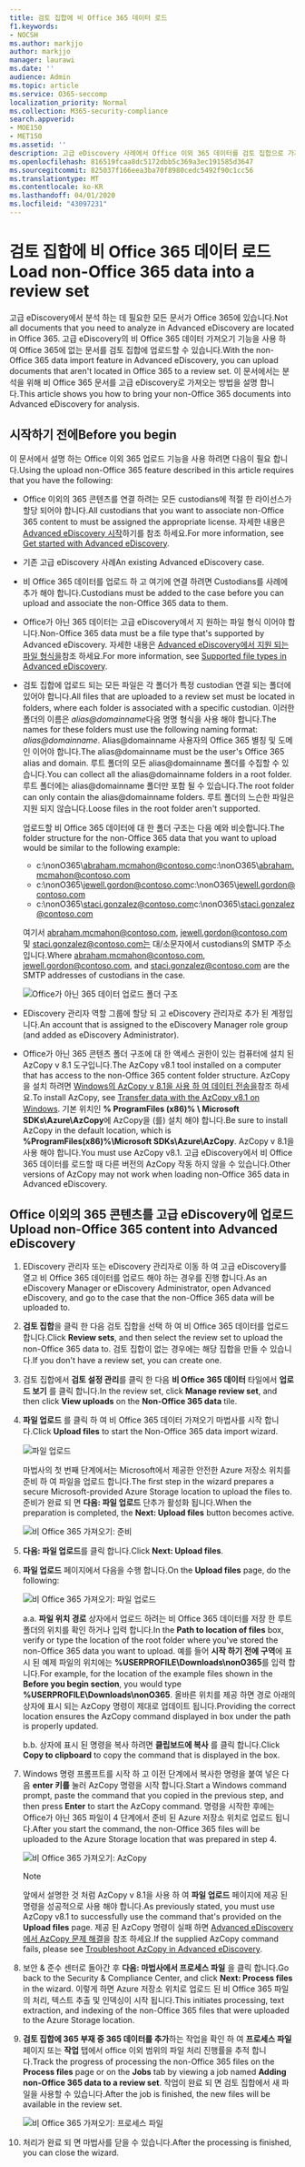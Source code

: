 ```yaml
---
title: 검토 집합에 비 Office 365 데이터 로드
f1.keywords:
- NOCSH
ms.author: markjjo
author: markjjo
manager: laurawi
ms.date: ''
audience: Admin
ms.topic: article
ms.service: O365-seccomp
localization_priority: Normal
ms.collection: M365-security-compliance
search.appverid:
- MOE150
- MET150
ms.assetid: ''
description: 고급 eDiscovery 사례에서 Office 이외 365 데이터를 검토 집합으로 가져옵니다.
ms.openlocfilehash: 816519fcaa8dc5172dbb5c369a3ec191585d3647
ms.sourcegitcommit: 825037f166eea3ba70f8980cedc5492f90c1cc56
ms.translationtype: MT
ms.contentlocale: ko-KR
ms.lasthandoff: 04/01/2020
ms.locfileid: "43097231"
---
```

# <a name="load-non-office-365-data-into-a-review-set"></a><span data-ttu-id="cabf3-103">검토 집합에 비 Office 365 데이터 로드</span><span class="sxs-lookup"><span data-stu-id="cabf3-103">Load non-Office 365 data into a review set</span></span>

<span data-ttu-id="cabf3-104">고급 eDiscovery에서 분석 하는 데 필요한 모든 문서가 Office 365에 있습니다.</span><span class="sxs-lookup"><span data-stu-id="cabf3-104">Not all documents that you need to analyze in Advanced eDiscovery are located in Office 365.</span></span> <span data-ttu-id="cabf3-105">고급 eDiscovery의 비 Office 365 데이터 가져오기 기능을 사용 하 여 Office 365에 없는 문서를 검토 집합에 업로드할 수 있습니다.</span><span class="sxs-lookup"><span data-stu-id="cabf3-105">With the non-Office 365 data import feature in Advanced eDiscovery, you can upload documents that aren't located in Office 365 to a review set.</span></span> <span data-ttu-id="cabf3-106">이 문서에서는 분석을 위해 비 Office 365 문서를 고급 eDiscovery로 가져오는 방법을 설명 합니다.</span><span class="sxs-lookup"><span data-stu-id="cabf3-106">This article shows you how to bring your non-Office 365 documents into Advanced eDiscovery for analysis.</span></span>

## <a name="before-you-begin"></a><span data-ttu-id="cabf3-107">시작하기 전에</span><span class="sxs-lookup"><span data-stu-id="cabf3-107">Before you begin</span></span>

<span data-ttu-id="cabf3-108">이 문서에서 설명 하는 Office 이외 365 업로드 기능을 사용 하려면 다음이 필요 합니다.</span><span class="sxs-lookup"><span data-stu-id="cabf3-108">Using the upload non-Office 365 feature described in this article requires that you have the following:</span></span>

- <span data-ttu-id="cabf3-109">Office 이외의 365 콘텐츠를 연결 하려는 모든 custodians에 적절 한 라이선스가 할당 되어야 합니다.</span><span class="sxs-lookup"><span data-stu-id="cabf3-109">All custodians that you want to associate non-Office 365 content to must be assigned the appropriate license.</span></span> <span data-ttu-id="cabf3-110">자세한 내용은 [Advanced eDiscovery 시작](get-started-with-advanced-ediscovery.md#step-1-verify-and-assign-appropriate-licenses)하기를 참조 하세요.</span><span class="sxs-lookup"><span data-stu-id="cabf3-110">For more information, see [Get started with Advanced eDiscovery](get-started-with-advanced-ediscovery.md#step-1-verify-and-assign-appropriate-licenses).</span></span>

- <span data-ttu-id="cabf3-111">기존 고급 eDiscovery 사례</span><span class="sxs-lookup"><span data-stu-id="cabf3-111">An existing Advanced eDiscovery case.</span></span>

- <span data-ttu-id="cabf3-112">비 Office 365 데이터를 업로드 하 고 여기에 연결 하려면 Custodians를 사례에 추가 해야 합니다.</span><span class="sxs-lookup"><span data-stu-id="cabf3-112">Custodians must be added to the case before you can upload and associate the non-Office 365 data to them.</span></span>

- <span data-ttu-id="cabf3-113">Office가 아닌 365 데이터는 고급 eDiscovery에서 지 원하는 파일 형식 이어야 합니다.</span><span class="sxs-lookup"><span data-stu-id="cabf3-113">Non-Office 365 data must be a file type that's supported by Advanced eDiscovery.</span></span> <span data-ttu-id="cabf3-114">자세한 내용은 [Advanced eDiscovery에서 지원 되는 파일 형식을](supported-filetypes-ediscovery20.md)참조 하세요.</span><span class="sxs-lookup"><span data-stu-id="cabf3-114">For more information, see [Supported file types in Advanced eDiscovery](supported-filetypes-ediscovery20.md).</span></span>

- <span data-ttu-id="cabf3-115">검토 집합에 업로드 되는 모든 파일은 각 폴더가 특정 custodian 연결 되는 폴더에 있어야 합니다.</span><span class="sxs-lookup"><span data-stu-id="cabf3-115">All files that are uploaded to a review set must be located in folders, where each folder is associated with a specific custodian.</span></span> <span data-ttu-id="cabf3-116">이러한 폴더의 이름은 *alias@domainname*다음 명명 형식을 사용 해야 합니다.</span><span class="sxs-lookup"><span data-stu-id="cabf3-116">The names for these folders must use the following naming format: *alias@domainname*.</span></span> <span data-ttu-id="cabf3-117">Alias@domainname 사용자의 Office 365 별칭 및 도메인 이어야 합니다.</span><span class="sxs-lookup"><span data-stu-id="cabf3-117">The alias@domainname must be the user's Office 365 alias and domain.</span></span> <span data-ttu-id="cabf3-118">루트 폴더의 모든 alias@domainname 폴더를 수집할 수 있습니다.</span><span class="sxs-lookup"><span data-stu-id="cabf3-118">You can collect all the alias@domainname folders in a root folder.</span></span> <span data-ttu-id="cabf3-119">루트 폴더에는 alias@domainname 폴더만 포함 될 수 있습니다.</span><span class="sxs-lookup"><span data-stu-id="cabf3-119">The root folder can only contain the alias@domainname folders.</span></span> <span data-ttu-id="cabf3-120">루트 폴더의 느슨한 파일은 지원 되지 않습니다.</span><span class="sxs-lookup"><span data-stu-id="cabf3-120">Loose files in the root folder aren't supported.</span></span>

   <span data-ttu-id="cabf3-121">업로드할 비 Office 365 데이터에 대 한 폴더 구조는 다음 예와 비슷합니다.</span><span class="sxs-lookup"><span data-stu-id="cabf3-121">The folder structure for the non-Office 365 data that you want to upload would be similar to the following example:</span></span>

   - <span data-ttu-id="cabf3-122">c:\nonO365\abraham.mcmahon@contoso.com</span><span class="sxs-lookup"><span data-stu-id="cabf3-122">c:\nonO365\abraham.mcmahon@contoso.com</span></span>
   - <span data-ttu-id="cabf3-123">c:\nonO365\jewell.gordon@contoso.com</span><span class="sxs-lookup"><span data-stu-id="cabf3-123">c:\nonO365\jewell.gordon@contoso.com</span></span>
   - <span data-ttu-id="cabf3-124">c:\nonO365\staci.gonzalez@contoso.com</span><span class="sxs-lookup"><span data-stu-id="cabf3-124">c:\nonO365\staci.gonzalez@contoso.com</span></span>

   <span data-ttu-id="cabf3-125">여기서 abraham.mcmahon@contoso.com, jewell.gordon@contoso.com 및 staci.gonzalez@contoso.com는 대/소문자에서 custodians의 SMTP 주소입니다.</span><span class="sxs-lookup"><span data-stu-id="cabf3-125">Where abraham.mcmahon@contoso.com, jewell.gordon@contoso.com, and staci.gonzalez@contoso.com are the SMTP addresses of custodians in the case.</span></span>

   ![Office가 아닌 365 데이터 업로드 폴더 구조](../media/3f2dde84-294e-48ea-b44b-7437bd25284c.png)

- <span data-ttu-id="cabf3-127">EDiscovery 관리자 역할 그룹에 할당 되 고 eDiscovery 관리자로 추가 된 계정입니다.</span><span class="sxs-lookup"><span data-stu-id="cabf3-127">An account that is assigned to the eDiscovery Manager role group (and added as eDiscovery Administrator).</span></span>

- <span data-ttu-id="cabf3-128">Office가 아닌 365 콘텐츠 폴더 구조에 대 한 액세스 권한이 있는 컴퓨터에 설치 된 AzCopy v 8.1 도구입니다.</span><span class="sxs-lookup"><span data-stu-id="cabf3-128">The AzCopy v8.1 tool installed on a computer that has access to the non-Office 365 content folder structure.</span></span> <span data-ttu-id="cabf3-129">AzCopy을 설치 하려면 [Windows의 AzCopy v 8.1을 사용 하 여 데이터 전송을](https://docs.microsoft.com/previous-versions/azure/storage/storage-use-azcopy)참조 하세요.</span><span class="sxs-lookup"><span data-stu-id="cabf3-129">To install AzCopy, see [Transfer data with the AzCopy v8.1 on Windows](https://docs.microsoft.com/previous-versions/azure/storage/storage-use-azcopy).</span></span> <span data-ttu-id="cabf3-130">기본 위치인 **% ProgramFiles (x86)% \ Microsoft SDKs\Azure\AzCopy**에 AzCopy을 (를) 설치 해야 합니다.</span><span class="sxs-lookup"><span data-stu-id="cabf3-130">Be sure to install AzCopy in the default location, which is **%ProgramFiles(x86)%\Microsoft SDKs\Azure\AzCopy**.</span></span> <span data-ttu-id="cabf3-131">AzCopy v 8.1을 사용 해야 합니다.</span><span class="sxs-lookup"><span data-stu-id="cabf3-131">You must use AzCopy v8.1.</span></span> <span data-ttu-id="cabf3-132">고급 eDiscovery에서 비 Office 365 데이터를 로드할 때 다른 버전의 AzCopy 작동 하지 않을 수 있습니다.</span><span class="sxs-lookup"><span data-stu-id="cabf3-132">Other versions of AzCopy may not work when loading non-Office 365 data in Advanced eDiscovery.</span></span>


## <a name="upload-non-office-365-content-into-advanced-ediscovery"></a><span data-ttu-id="cabf3-133">Office 이외의 365 콘텐츠를 고급 eDiscovery에 업로드</span><span class="sxs-lookup"><span data-stu-id="cabf3-133">Upload non-Office 365 content into Advanced eDiscovery</span></span>

1. <span data-ttu-id="cabf3-134">EDiscovery 관리자 또는 eDiscovery 관리자로 이동 하 여 고급 eDiscovery를 열고 비 Office 365 데이터를 업로드 해야 하는 경우를 진행 합니다.</span><span class="sxs-lookup"><span data-stu-id="cabf3-134">As an eDiscovery Manager or eDiscovery Administrator, open Advanced eDiscovery, and go to the case that the non-Office 365 data will be uploaded to.</span></span>  

2. <span data-ttu-id="cabf3-135">**검토 집합**을 클릭 한 다음 검토 집합을 선택 하 여 비 Office 365 데이터를 업로드 합니다.</span><span class="sxs-lookup"><span data-stu-id="cabf3-135">Click **Review sets**, and then select the review set to upload the non-Office 365 data to.</span></span>  <span data-ttu-id="cabf3-136">검토 집합이 없는 경우에는 해당 집합을 만들 수 있습니다.</span><span class="sxs-lookup"><span data-stu-id="cabf3-136">If you don't have a review set, you can create one.</span></span> 
 
3. <span data-ttu-id="cabf3-137">검토 집합에서 **검토 설정 관리**를 클릭 한 다음 **비 Office 365 데이터** 타일에서 **업로드 보기** 를 클릭 합니다.</span><span class="sxs-lookup"><span data-stu-id="cabf3-137">In the review set, click **Manage review set**, and then click **View uploads** on the **Non-Office 365 data** tile.</span></span>

4. <span data-ttu-id="cabf3-138">**파일 업로드** 를 클릭 하 여 비 Office 365 데이터 가져오기 마법사를 시작 합니다.</span><span class="sxs-lookup"><span data-stu-id="cabf3-138">Click **Upload files** to start the Non-Office 365 data import wizard.</span></span>

   ![파일 업로드](../media/574f4059-4146-4058-9df3-ec97cf28d7c7.png)

   <span data-ttu-id="cabf3-140">마법사의 첫 번째 단계에서는 Microsoft에서 제공한 안전한 Azure 저장소 위치를 준비 하 여 파일을 업로드 합니다.</span><span class="sxs-lookup"><span data-stu-id="cabf3-140">The first step in the wizard prepares a secure Microsoft-provided Azure Storage location to upload the files to.</span></span>  <span data-ttu-id="cabf3-141">준비가 완료 되 면 **다음: 파일 업로드** 단추가 활성화 됩니다.</span><span class="sxs-lookup"><span data-stu-id="cabf3-141">When the preparation is completed, the **Next: Upload files** button becomes active.</span></span>

   ![비 Office 365 가져오기: 준비](../media/0670a347-a578-454a-9b3d-e70ef47aec57.png)
 
5. <span data-ttu-id="cabf3-143">**다음: 파일 업로드**를 클릭 합니다.</span><span class="sxs-lookup"><span data-stu-id="cabf3-143">Click **Next: Upload files**.</span></span>

6. <span data-ttu-id="cabf3-144">**파일 업로드** 페이지에서 다음을 수행 합니다.</span><span class="sxs-lookup"><span data-stu-id="cabf3-144">On the **Upload files** page, do the following:</span></span>

   ![비 Office 365 가져오기: 파일 업로드](../media/3ea53b5d-7f9b-4dfc-ba63-90a38c14d41a.png)

   <span data-ttu-id="cabf3-146">a.</span><span class="sxs-lookup"><span data-stu-id="cabf3-146">a.</span></span> <span data-ttu-id="cabf3-147">**파일 위치 경로** 상자에서 업로드 하려는 비 Office 365 데이터를 저장 한 루트 폴더의 위치를 확인 하거나 입력 합니다.</span><span class="sxs-lookup"><span data-stu-id="cabf3-147">In the **Path to location of files** box, verify or type the location of the root folder where you've stored the non-Office 365 data you want to upload.</span></span> <span data-ttu-id="cabf3-148">예를 들어 **시작 하기 전에 구역**에 표시 된 예제 파일의 위치에는 **%USERPROFILE\Downloads\nonO365**를 입력 합니다.</span><span class="sxs-lookup"><span data-stu-id="cabf3-148">For example, for the location of the example files shown in the **Before you begin section**, you would type **%USERPROFILE\Downloads\nonO365**.</span></span> <span data-ttu-id="cabf3-149">올바른 위치를 제공 하면 경로 아래의 상자에 표시 되는 AzCopy 명령이 제대로 업데이트 됩니다.</span><span class="sxs-lookup"><span data-stu-id="cabf3-149">Providing the correct location ensures the AzCopy command displayed in box under the path is properly updated.</span></span>

   <span data-ttu-id="cabf3-150">b.</span><span class="sxs-lookup"><span data-stu-id="cabf3-150">b.</span></span> <span data-ttu-id="cabf3-151">상자에 표시 된 명령을 복사 하려면 **클립보드에 복사** 를 클릭 합니다.</span><span class="sxs-lookup"><span data-stu-id="cabf3-151">Click **Copy to clipboard** to copy the command that is displayed in the box.</span></span>

7. <span data-ttu-id="cabf3-152">Windows 명령 프롬프트를 시작 하 고 이전 단계에서 복사한 명령을 붙여 넣은 다음 **enter 키를** 눌러 AzCopy 명령을 시작 합니다.</span><span class="sxs-lookup"><span data-stu-id="cabf3-152">Start a Windows command prompt, paste the command that you copied in the previous step, and then press **Enter** to start the AzCopy command.</span></span>  <span data-ttu-id="cabf3-153">명령을 시작한 후에는 Office가 아닌 365 파일이 4 단계에서 준비 된 Azure 저장소 위치로 업로드 됩니다.</span><span class="sxs-lookup"><span data-stu-id="cabf3-153">After you start the command, the non-Office 365 files will be uploaded to the Azure Storage location that was prepared in step 4.</span></span>

   ![비 Office 365 가져오기: AzCopy](../media/504e2dbe-f36f-4f36-9b08-04aea85d8250.png)

   > [!NOTE]
   > <span data-ttu-id="cabf3-155">앞에서 설명한 것 처럼 AzCopy v 8.1을 사용 하 여 **파일 업로드** 페이지에 제공 된 명령을 성공적으로 사용 해야 합니다.</span><span class="sxs-lookup"><span data-stu-id="cabf3-155">As previously stated, you must use AzCopy v8.1 to successfully use the command that's provided on the **Upload files** page.</span></span> <span data-ttu-id="cabf3-156">제공 된 AzCopy 명령이 실패 하면 [Advanced eDiscovery에서 AzCopy 문제 해결](troubleshooting-azcopy.md)을 참조 하세요.</span><span class="sxs-lookup"><span data-stu-id="cabf3-156">If the supplied AzCopy command fails, please see [Troubleshoot AzCopy in Advanced eDiscovery](troubleshooting-azcopy.md).</span></span>

8. <span data-ttu-id="cabf3-157">보안 & 준수 센터로 돌아간 후 **다음: 마법사에서 프로세스 파일** 을 클릭 합니다.</span><span class="sxs-lookup"><span data-stu-id="cabf3-157">Go back to the Security & Compliance Center, and click **Next: Process files** in the wizard.</span></span>  <span data-ttu-id="cabf3-158">이렇게 하면 Azure 저장소 위치로 업로드 된 비 Office 365 파일의 처리, 텍스트 추출 및 인덱싱이 시작 됩니다.</span><span class="sxs-lookup"><span data-stu-id="cabf3-158">This initiates processing, text extraction, and indexing of the non-Office 365 files that were uploaded to the Azure Storage location.</span></span>  

9. <span data-ttu-id="cabf3-159">**검토 집합에 365 부재 중 365 데이터를 추가**하는 작업을 확인 하 여 **프로세스 파일** 페이지 또는 **작업** 탭에서 office 이외 범위의 파일 처리 진행률을 추적 합니다.</span><span class="sxs-lookup"><span data-stu-id="cabf3-159">Track the progress of processing the non-Office 365 files on the **Process files** page or on the **Jobs** tab by viewing a job named **Adding non-Office 365 data to a review set**.</span></span>  <span data-ttu-id="cabf3-160">작업이 완료 되 면 검토 집합에서 새 파일을 사용할 수 있습니다.</span><span class="sxs-lookup"><span data-stu-id="cabf3-160">After the job is finished, the new files will be available in the review set.</span></span>

   ![비 Office 365 가져오기: 프로세스 파일](../media/218b1545-416a-4a9f-9b25-3b70e8508f67.png)

10. <span data-ttu-id="cabf3-162">처리가 완료 되 면 마법사를 닫을 수 있습니다.</span><span class="sxs-lookup"><span data-stu-id="cabf3-162">After the processing is finished, you can close the wizard.</span></span>
